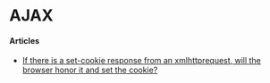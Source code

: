 # AJAX

#### Articles
* [If there is a set-cookie response from an xmlhttprequest, will the browser honor it and set the cookie?](https://stackoverflow.com/questions/1174206/if-there-is-a-set-cookie-response-from-an-xmlhttprequest-will-the-browser-honor)

